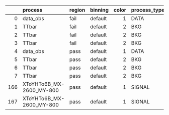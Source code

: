 |     | process                  | region   | binning   |   color | process_type   |   scale | variation   | source_filename                                                  | source_histname                   | alias                    | title    |   combine_idx | lnN         |   shapes | syst_type   |   direction |   variation_alias |
|----:|:-------------------------|:---------|:----------|--------:|:---------------|--------:|:------------|:-----------------------------------------------------------------|:----------------------------------|:-------------------------|:---------|--------------:|:------------|---------:|:------------|------------:|------------------:|
|   0 | data_obs                 | fail     | default   |       1 | DATA           |       1 | nominal     | symlink2histograms_Run2/JetHT_Histograms_SR_pass_toy.root        | mj_vs_mjj_SR_fail_boosted_nominal | data_obs                 | data_obs |           nan | nan         |      nan | nan         |         nan |               nan |
|   1 | TTbar                    | fail     | default   |       2 | BKG            |       1 | lumi        | symlink2histograms_Run2/TTbar_Histograms.root                    | mj_vs_mjj_SR_fail_boosted_nominal | TTbar                    | t#bar{t} |           nan | 1.023       |      nan | lnN         |         nan |               nan |
|   2 | TTbar                    | fail     | default   |       2 | BKG            |       1 | topxsec     | symlink2histograms_Run2/TTbar_Histograms.root                    | mj_vs_mjj_SR_fail_boosted_nominal | TTbar                    | t#bar{t} |           nan | 0.938/1.061 |      nan | lnN         |         nan |               nan |
|   3 | TTbar                    | fail     | default   |       2 | BKG            |       1 | nominal     | symlink2histograms_Run2/TTbar_Histograms.root                    | mj_vs_mjj_SR_fail_boosted_nominal | TTbar                    | t#bar{t} |           nan | nan         |      nan | nan         |         nan |               nan |
|   4 | data_obs                 | pass     | default   |       1 | DATA           |       1 | nominal     | symlink2histograms_Run2/JetHT_Histograms_SR_pass_toy.root        | mj_vs_mjj_SR_pass_boosted_nominal | data_obs                 | data_obs |           nan | nan         |      nan | nan         |         nan |               nan |
|   5 | TTbar                    | pass     | default   |       2 | BKG            |       1 | lumi        | symlink2histograms_Run2/TTbar_Histograms.root                    | mj_vs_mjj_SR_pass_boosted_nominal | TTbar                    | t#bar{t} |           nan | 1.023       |      nan | lnN         |         nan |               nan |
|   6 | TTbar                    | pass     | default   |       2 | BKG            |       1 | topxsec     | symlink2histograms_Run2/TTbar_Histograms.root                    | mj_vs_mjj_SR_pass_boosted_nominal | TTbar                    | t#bar{t} |           nan | 0.938/1.061 |      nan | lnN         |         nan |               nan |
|   7 | TTbar                    | pass     | default   |       2 | BKG            |       1 | nominal     | symlink2histograms_Run2/TTbar_Histograms.root                    | mj_vs_mjj_SR_pass_boosted_nominal | TTbar                    | t#bar{t} |           nan | nan         |      nan | nan         |         nan |               nan |
| 166 | XToYHTo6B_MX-2600_MY-800 | pass     | default   |       1 | SIGNAL         |       1 | lumi        | symlink2histograms_Run2/XToYHTo6B_MX-2600_MY-800_Histograms.root | mj_vs_mjj_SR_pass_boosted_nominal | XToYHTo6B_MX-2600_MY-800 | Signal   |           nan | 1.023       |      nan | lnN         |         nan |               nan |
| 167 | XToYHTo6B_MX-2600_MY-800 | pass     | default   |       1 | SIGNAL         |       1 | nominal     | symlink2histograms_Run2/XToYHTo6B_MX-2600_MY-800_Histograms.root | mj_vs_mjj_SR_pass_boosted_nominal | XToYHTo6B_MX-2600_MY-800 | Signal   |           nan | nan         |      nan | nan         |         nan |               nan |